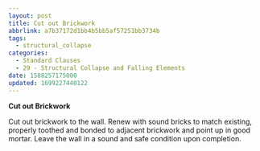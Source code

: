 ```yaml
---
layout: post
title: Cut out Brickwork
abbrlink: a7b37172d1bb4b5bb5af57251bb3734b
tags:
  - structural_collapse
categories:
  - Standard Clauses
  - 29 - Structural Collapse and Falling Elements
date: 1588257175000
updated: 1699227440122
---
```


**Cut out Brickwork**

Cut out brickwork to the wall. Renew with sound bricks to match existing, properly toothed and bonded to adjacent brickwork and point up in good mortar. Leave the wall in a sound and safe condition upon completion.
